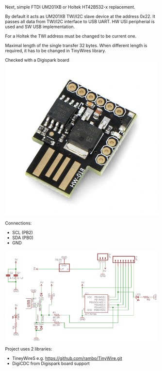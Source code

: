 Next, simple FTDI UM201XB or Holtek HT42B532-x replacement.

By default it acts as UM201XB TWI/I2C slave device at the address 0x22.
It passes all data from TWI/I2C interface to USB UART.
HW USI peripherial is used and SW USB implementation.

For a Holtek the TWI address must be changed to be current one.

Maximal length of the single transfer 32 bytes. When different
length is required, it has to be changed in TinyWires library.

Checked with a Digispark board
![Digispark board](digispark-attiny85.jpg)

Connections:
- SCL (PB2)
- SDA (PB0)
- GND

![Digispark scematic](digispark_sch.png)


Project uses 2 libraries:
 - TineyWireS e.g. https://github.com/rambo/TinyWire.git
 - DigiCDC from Digispark board support 